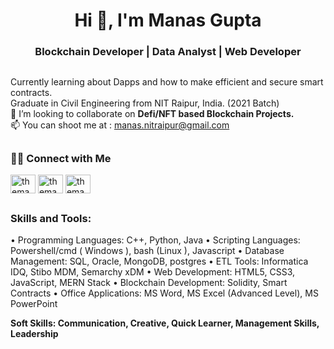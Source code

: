 
<!---
un-conditioned/un-conditioned is a ✨ special ✨ repository because its `README.md` (this file) appears on your GitHub profile.
You can click the Preview link to take a look at your changes.
--->
##
<h1 align="center">Hi 👋, I'm Manas Gupta</h1>
<h3 align="center">Blockchain Developer | Data Analyst | Web Developer  </h3>

##
Currently learning about Dapps and how to make efficient and secure smart contracts.  
Graduate in Civil Engineering from NIT Raipur, India. (2021 Batch)    
💞️ I’m looking to collaborate on **Defi/NFT based Blockchain Projects.**  
📫 You can shoot me at :  manas.nitraipur@gmail.com  

## <h3 align="left">🤝🏻 Connect with Me</h3>
<p align="left">
<a href="https://twitter.com/un_conditioned" target="blank"><img align="center" src="https://raw.githubusercontent.com/rahuldkjain/github-profile-readme-generator/master/src/images/icons/Social/twitter.svg" alt="themansigupta" height="30" width="40" /></a>
<a href="https://www.linkedin.com/in/manasnitraipur/" target="blank"><img align="center" src="https://raw.githubusercontent.com/rahuldkjain/github-profile-readme-generator/master/src/images/icons/Social/linked-in-alt.svg" alt="themansigupta_" height="30" width="40" /></a>
<a href="https://instagram.com/unconditioned.being" target="blank"><img align="center" src="https://raw.githubusercontent.com/rahuldkjain/github-profile-readme-generator/master/src/images/icons/Social/instagram.svg" alt="themansigupta_" height="30" width="40" /></a>
  
##  
<h3 align="left">Skills and Tools:</h3>
•	Programming Languages:  C++, Python, Java  
•	Scripting Languages: Powershell/cmd ( Windows ), bash (Linux ), Javascript
•	Database Management: SQL, Oracle, MongoDB, postgres  
•	ETL Tools: Informatica IDQ, Stibo MDM, Semarchy xDM
•	Web Development: HTML5, CSS3, JavaScript, MERN Stack  
•	Blockchain Development: Solidity, Smart Contracts  
•	Office Applications: MS Word, MS Excel (Advanced Level), MS PowerPoint  

 **Soft Skills: Communication, Creative, Quick Learner, Management Skills, Leadership**  

